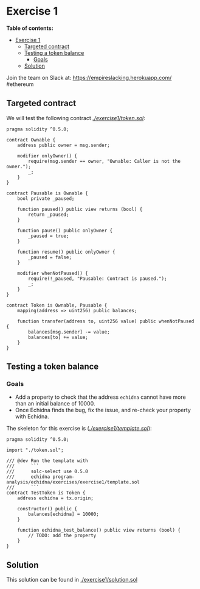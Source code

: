 # Exercise 1

**Table of contents:**

- [Exercise 1](#exercise-1)
  - [Targeted contract](#targeted-contract)
  - [Testing a token balance](#testing-a-token-balance)
    - [Goals](#goals)
  - [Solution](#solution)

Join the team on Slack at: https://empireslacking.herokuapp.com/ #ethereum

## Targeted contract

We will test the following contract _[./exercise1/token.sol](./exercise1/token.sol)_:

```solidity
pragma solidity ^0.5.0;

contract Ownable {
    address public owner = msg.sender;

    modifier onlyOwner() {
        require(msg.sender == owner, "Ownable: Caller is not the owner.");
        _;
    }
}

contract Pausable is Ownable {
    bool private _paused;

    function paused() public view returns (bool) {
        return _paused;
    }

    function pause() public onlyOwner {
        _paused = true;
    }

    function resume() public onlyOwner {
        _paused = false;
    }

    modifier whenNotPaused() {
        require(!_paused, "Pausable: Contract is paused.");
        _;
    }
}

contract Token is Ownable, Pausable {
    mapping(address => uint256) public balances;

    function transfer(address to, uint256 value) public whenNotPaused {
        balances[msg.sender] -= value;
        balances[to] += value;
    }
}
```

## Testing a token balance

### Goals

- Add a property to check that the address `echidna` cannot have more than an initial balance of 10000.
- Once Echidna finds the bug, fix the issue, and re-check your property with Echidna.

The skeleton for this exercise is (_[./exercise1/template.sol](./exercise1/template.sol)_):

````solidity
pragma solidity ^0.5.0;

import "./token.sol";

/// @dev Run the template with
///      ```
///      solc-select use 0.5.0
///      echidna program-analysis/echidna/exercises/exercise1/template.sol
///      ```
contract TestToken is Token {
    address echidna = tx.origin;

    constructor() public {
        balances[echidna] = 10000;
    }

    function echidna_test_balance() public view returns (bool) {
        // TODO: add the property
    }
}
````

## Solution

This solution can be found in [./exercise1/solution.sol](./exercise1/solution.sol)
